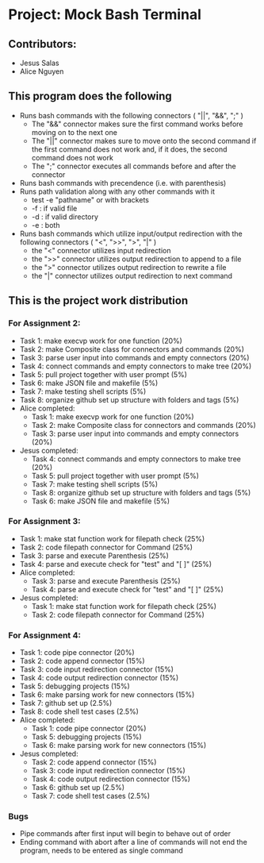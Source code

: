 # Project: Mock Bash Terminal

## Contributors:
* Jesus Salas
* Alice Nguyen

## This program does the following 
* Runs bash commands with the following connectors ( "||", "&&", ";" )
  * The "&&" connector makes sure the first command works before moving on to the next one
  * The "||" connector makes sure to move onto the second command if the first command does not work and, if it does, the second command does not work
  * The ";" connector executes all commands before and after the connector
* Runs bash commands with precendence (i.e. with parenthesis)
* Runs path validation along with any other commands with it
  * test -e "pathname" or with brackets
  * -f : if valid file
  * -d : if valid directory
  * -e : both 
* Runs bash commands which utilize input/output redirection with the following connectors ( "<", ">>", ">", "|" )
  * the "<" connector utilizes input redirection 
  * the ">>" connector utilizes output redirection to append to a file
  * the ">" connector utilizes output redirection to rewrite a file
  * the "|" connector utilizes output redirection to next command

## This is the project work distribution
### For Assignment 2:
  * Task 1: make execvp work for one function (20%) 
  * Task 2: make Composite class for connectors and commands (20%)
  * Task 3: parse user input into commands and empty connectors (20%)
  * Task 4: connect commands and empty connectors to make tree (20%)
  * Task 5: pull project together with user prompt (5%)
  * Task 6: make JSON file and makefile (5%)
  * Task 7: make testing shell scripts (5%)
  * Task 8: organize github set up structure with folders and tags (5%)
* Alice completed:
  * Task 1: make execvp work for one function (20%) 
  * Task 2: make Composite class for connectors and commands (20%)
  * Task 3: parse user input into commands and empty connectors (20%)
* Jesus completed:
  * Task 4: connect commands and empty connectors to make tree (20%)
  * Task 5: pull project together with user prompt (5%)
  * Task 7: make testing shell scripts (5%)
  * Task 8: organize github set up structure with folders and tags (5%)
  * Task 6: make JSON file and makefile (5%)
### For Assignment 3:
  * Task 1: make stat function work for filepath check (25%)
  * Task 2: code filepath connector for Command (25%)
  * Task 3: parse and execute Parenthesis (25%)
  * Task 4: parse and execute check for "test" and "[ ]" (25%)
* Alice completed:
  * Task 3: parse and execute Parenthesis (25%)
  * Task 4: parse and execute check for "test" and "[ ]" (25%)
* Jesus completed:
  * Task 1: make stat function work for filepath check (25%)
  * Task 2: code filepath connector for Command (25%)
### For Assignment 4:
  * Task 1: code pipe connector (20%)
  * Task 2: code append connector (15%)
  * Task 3: code input redirection connector (15%)
  * Task 4: code output redirection connector (15%)
  * Task 5: debugging projects (15%)
  * Task 6: make parsing work for new connectors (15%)
  * Task 7: github set up (2.5%)
  * Task 8: code shell test cases (2.5%)
* Alice completed:
  * Task 1: code pipe connector (20%)
  * Task 5: debugging projects (15%)
  * Task 6: make parsing work for new connectors (15%)
* Jesus completed:
  * Task 2: code append connector (15%)
  * Task 3: code input redirection connector (15%)
  * Task 4: code output redirection connector (15%)
  * Task 6: github set up (2.5%)
  * Task 7: code shell test cases (2.5%)

### Bugs
  * Pipe commands after first input will begin to behave out of order
  * Ending command with abort after a line of commands will not end the program, needs to be entered as single command